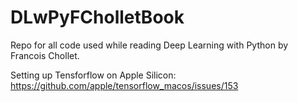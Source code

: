 # DLwPyFCholletBook
Repo for all code used while reading Deep Learning with Python by Francois Chollet.

Setting up Tensforflow on Apple Silicon: https://github.com/apple/tensorflow_macos/issues/153
